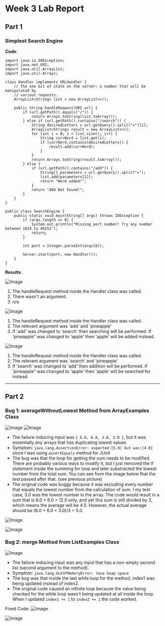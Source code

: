 # Week 3 Lab Report
## Part 1

### Simplest Search Engine

**Code**:

```
import java.io.IOException;
import java.net.URI;
import java.util.ArrayList;
import java.util.Arrays;

class Handler implements URLHandler {
    // The one bit of state on the server: a number that will be manipulated by
    // various requests.
    ArrayList<String> list = new ArrayList<>();

    public String handleRequest(URI url) {
        if (url.getPath().equals("/")) {
            return Arrays.toString(list.toArray());
        } else if (url.getPath().contains("/search")) {
            String desiredLetters = url.getQuery().split("=")[1];
            ArrayList<String> result = new ArrayList<>();
            for (int i = 0; i < list.size(); i++) {
                String currWord = list.get(i);
                if (currWord.contains(desiredLetters)) {
                    result.add(currWord);
                }
            }
            return Arrays.toString(result.toArray());
        } else {
            if (url.getPath().contains("/add")) {
                String[] parameters = url.getQuery().split("=");
                list.add(parameters[1]);
                return "Word added!";
            }
            return "404 Not Found!";
        }
    }
}

public class SearchEngine {
    public static void main(String[] args) throws IOException {
        if (args.length == 0) {
            System.out.println("Missing port number! Try any number between 1024 to 49151");
            return;
        }

        int port = Integer.parseInt(args[0]);

        Server.start(port, new Handler());
    }
}
```

**Results**:

![Image](/Images/root.png)
1. The handleRequest method inside the Handler class was called.
2. There wasn't an argument.
3. n/a

![Image](/Images/addPineapple.png)
1. The handleRequest method inside the Handler class was called.
2. The relevant argument was 'add' and 'pineapple'
3. If 'add' was changed to 'search' then searching will be performed. If 'pineapple" was changed to 'apple' then 'apple' will be added instead.

![Image](/Images/findPineapple.png)
1. The handleRequest method inside the Handler class was called.
2. The relevant argument was 'search' and 'pineapple'
3. If 'search' was changed to 'add' then addition will be performed. If 'pineapple" was changed to 'apple' then 'apple' will be searched for instead.


---


## Part 2

### Bug 1: averageWithoutLowest Method from ArrayExamples Class

![Image](/Images/testAverageError2.png)
![Image](/Images/listExampleError.png)
- The failure-inducing input was `{ 6.0, 6.0, 3.0, 3.0 }`, but it was essentially any arrays that has duplicating lowest values
- Symptom: `java.lang.AssertionError: expected:[5.0] but was:[4.0]` since I was using `assertEquals` method for JUnit
- The bug was that the loop for getting the sum needs to be modified. There are probably various ways to modify it, but I just removed the if statement inside the summing for loop and later substracted the lowest number from the total sum. You can see from the image below that the test passed after that. (see previous picture)
- The original code was buggy because it was excluding every number that equals the lowest number from the calculation of sum. I my test case, 3.0 was the lowest number in the array. The code would result in a sum that is 6.0 + 6.0 = 12.0 only, and yet this sum is still divided by 3, which means the average will be 4.0. However, the actual average should be (6.0 + 6.0 + 3.0)/3 = 5.0.

![Image](/Images/mergeError.png)

![Image](/Images/correctedAverage.png)

### Bug 2: merge Method from ListExamples Class

![Image](/Images/mergeError.png)
- The failure-inducing input was any input that has a non-empty second list (second argument to the method).
- Symptom: `java.lang.OutOfMemoryError: Java heap space`
- The bug was that inside the last while loop for the method, index1 was being updated instead of index2. 
- The original code caused an infinite loop because the value being checked for the while loop wasn't being updated at all inside the loop. When I updated `index1 += 1` to `index2 += 1` the code worked. 

Fixed Code:
![Image](/Images/fixedtoindex2.png)

![Image](/Images/correctedMerge.png)
